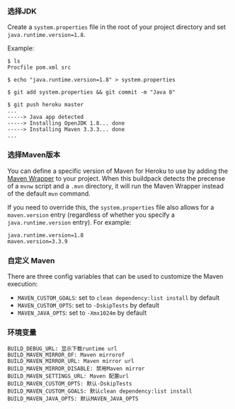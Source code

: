 ### 选择JDK

Create a `system.properties` file in the root of your project directory and set `java.runtime.version=1.8`.

Example:

    $ ls
    Procfile pom.xml src

    $ echo "java.runtime.version=1.8" > system.properties

    $ git add system.properties && git commit -m "Java 8"

    $ git push heroku master
    ...
    -----> Java app detected
    -----> Installing OpenJDK 1.8... done
    -----> Installing Maven 3.3.3... done
    ...

### 选择Maven版本

You can define a specific version of Maven for Heroku to use by adding the
[Maven Wrapper](https://github.com/takari/maven-wrapper) to your project. When
this buildpack detects the precense of a `mvnw` script and a `.mvn` directory,
it will run the Maven Wrapper instead of the default `mvn` command.

If you need to override this, the `system.properties` file also allows for a `maven.version` entry
(regardless of whether you specify a `java.runtime.version` entry). For example:

```
java.runtime.version=1.8
maven.version=3.3.9
```

### 自定义 Maven

There are three config variables that can be used to customize the Maven execution:

+ `MAVEN_CUSTOM_GOALS`: set to `clean dependency:list install` by default
+ `MAVEN_CUSTOM_OPTS`: set to `-DskipTests` by default
+ `MAVEN_JAVA_OPTS`: set to `-Xmx1024m` by default


### 环境变量

```
BUILD_DEBUG_URL: 显示下载runtime url
BUILD_MAVEN_MIRROR_OF: Maven mirrorof
BUILD_MAVEN_MIRROR_URL: Maven mirror url
BUILD_MAVEN_MIRROR_DISABLE: 禁用Maven mirror
BUILD_MAVEN_SETTINGS_URL: Maven 配置url
BUILD_MAVEN_CUSTOM_OPTS: 默认-DskipTests
BUILD_MAVEN_CUSTOM_GOALS: 默认clean dependency:list install
BUILD_MAVEN_JAVA_OPTS: 默认MAVEN_JAVA_OPTS
```